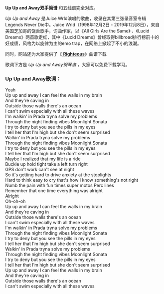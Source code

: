 

**Up Up and Away双手简谱** 和五线谱完全对应。

_Up Up and Away_ 是Juice Wrld演唱的歌曲，收录在其第三张录音室专辑Legends Never Die中。Juice
Wrld（1998年12月2日 - 2019年12月8日），来自美国芝加哥的饶舌歌手，词曲作家，以《All Girls Are the Same》
、《Lucid Dreams》两首歌走红，其中《Lucid Dreams》曾经取得billbroad排行榜前十的好成绩，风格为以旋律为主的emo
trap，在网络上掀起了不小的浪潮。

同时，网站还为大家提供了《[ **Righteous**](Music-11522-Righteous-Juice-Wrld.html
"Righteous")》曲谱下载

歌词下方是 _Up Up and Away钢琴谱_ ，大家可以免费下载学习。

### Up Up and Away歌词：

Yeah  
Up up and away I can feel the walls in my brain  
And they're caving in  
Outside those walls there's an ocean  
I can't swim especially with all these waves  
I'm walkin' in Prada tryna solve my problems  
Through the night finding vibes Moonlight Sonata  
I try to deny but you see the pills in my eyes  
I tell her that I'm high but she don't seem surprised  
Walkin' in Prada tryna solve my problems  
Through the night finding vibes Moonlight Sonata  
I try to deny but you see the pills in my eyes  
I tell her that I'm high but she don't seem surprised  
Maybe I realized that my life is a ride  
Buckle up hold tight take a left turn right  
GPS don't work can't see at night  
So it's getting hard to drive anxiety at the stoplights  
Hard to think easy to cry that's how I know something's not right  
Numb the pain with fun times super motos Perc lines  
Remember that one time everything was alright  
Alright  
Oh-oh-oh  
Up up and away I can feel the walls in my brain  
And they're caving in  
Outside those walls there's an ocean  
I can't swim especially with all these waves  
I'm walkin' in Prada tryna solve my problems  
Through the night finding vibes Moonlight Sonata  
I try to deny but you see the pills in my eyes  
I tell her that I'm high but she don't seem surprised  
Walkin' in Prada tryna solve my problems  
Through the night finding vibes Moonlight Sonata  
I try to deny but you see the pills in my eyes  
I tell her that I'm high but she don't seem surprised  
Up up and away I can feel the walls in my brain  
And they're caving in  
Outside those walls there's an ocean  
I can't swim especially with all these waves

